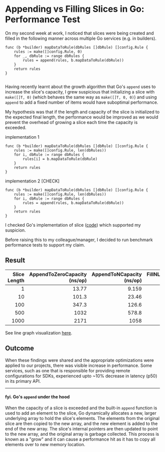 # Appending vs Filling Slices in Go: Performance Test

On my second week at work, I noticed that slices were being created and filled in the following manner across multiple Go services (e.g. in builders).

```
func (b *builder) mapDataToRule(dbRules []dbRule) []config.Rule {
	rules := make([]config.Rule, 0)
	for _, dbRule := range dbRules {
		rules = append(rules, b.mapDataToRule(dbRule))
	}
	return rules
}
	
```

Having recently learnt about the growth algorithm that Go's  `append` uses to increase the slice's capacity, I grew suspicious that initializing a slice with `make([]T, 0)` (which behaves the same way as `make([]T, 0, 0)`) and using `append` to add a fixed number of items would have suboptimal performance. 

My hypothesis was that if the length and capacity of the slice is initialized to the expected final length, the performance would be improved as we would prevent the overhead of growing a slice each time the capacity is exceeded.

implementation 1
```
func (b *builder) mapDataToRule(dbRules []dbRule) []config.Rule {
	rules := make([]config.Rule, len(dbRules))
	for i, dbRule := range dbRules {
		rules[i] = b.mapDataToRule(dbRule)
	}
    return rules
}	
```

implementation 2 [CHECK]
```
func (b *builder) mapDataToRule(dbRules []dbRule) []config.Rule {
	rules := make([]config.Rule, len(dbRules))
	for i, dbRule := range dbRules {
		rules = append(rules, b.mapDataToRule(dbRule))
	}
    return rules
}	
```



I checked Go's implementation of slice ([code](https://github.com/golang/go/blob/master/src/runtime/slice.go)) which supported my suspicion. 

Before raising this to my colleague/manager, I decided to run benchmark performance tests to support my claim.

## Result

| Slice Length |   AppendToZeroCapacity (ns/op) |   AppendToNCapacity (ns/op) |   FillNLengthSlice (ns/op) |
|-------------:|-------------------------------:|----------------------------:|---------------------------:|
|            1 |                          13.77 |                       9.159 |                      9.136 |
|           10 |                         101.3  |                      23.46  |                     22.19  |
|          100 |                         347.3  |                     126.6   |                    126.5   |
|          500 |                        1032    |                     578.8   |                    548.6   |
|         1000 |                        2171    |                    1058     |                   1045     |

See line graph visualization [here](performance-test-results-visualized.ipynb).

## Outcome

When these findings were shared and the appropriate optimizations were applied to our projects, there was visible increase in performance. Some services, such as one that is responsible for providing remote configurations for SDKs, experienced upto ~10% decrease in latency (p50) in its primary API.


---

#### fyi. Go's `append` under the hood

When the capacity of a slice is exceeded and the built-in `append` function is used to add an element to the slice, Go dynamically allocates a new, larger underlying array to hold the slice's elements. The elements from the original slice are then copied to the new array, and the new element is added to the end of the new array. The slice's internal pointers are then updated to point to the new array, and the original array is garbage collected. This process is known as a "grow" and it can cause a performance hit as it has to copy all elements over to new memory location.



